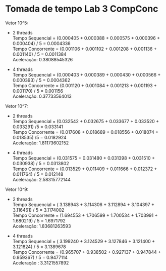 # Tomada de tempo Lab 3 CompConc

Vetor 10^5:
- 2 threads  
Tempo Sequencial = (0.000405 + 0.000388 + 0.000575 + 0.000396 +  0.000404) / 5 = 0.0004336   
Tempo Concorrente = (0.001106 + 0.001102 + 0.001208 + 0.001136 + 0.001140) / 5  = 0.0011384   
Aceleração: 0.38088545326

- 4 threads  
Tempo Sequencial = (0.000403 + 0.000389 +  0.000430 + 0.000566 + 0.000393) / 5 =  0.0004362  
Tempo Concorrente = (0.001120 + 0.001084 + 0.001213 + 0.001193 + 0.001170) / 5 = 0.001156  
Aceleração: 0.37733564013

Vetor 10^7:  
- 2 threads  
Tempo Sequencial = (0.032542 + 0.032675 + 0.033677 + 0.033520 + 0.033291) /5 = 0.033141  
Tempo Concorrente = (0.017608 + 0.018689 + 0.018556 + 0.018074 + 0.018535) /5 = 0.0182924  
Aceleração: 1.81173602152

- 4 threads  
Tempo Sequencial = (0.031575 + 0.031480 +  0.031398 + 0.031510 + 0.030938) / 5 = 0.0313802  
Tempo Concorrente = (0.013529 + 0.011409 + 0.011666 + 0.012372 + 0.011764) / 5 = 0.012148  
Aceleração: 2.58315772144

Vetor 10^9:  
- 2 threads   
Tempo Sequencial = ( 3.138943 + 3.114306 + 3.112894 + 3.104397 + 3.116461) / 5 = 3.1174002  
Tempo Concorrente = (1.694553 + 1.706599 + 1.700534 + 1.703991 + 1.680219) / 5 = 1.6971792  
Aceleração: 1.83681263593

- 4 threads  
Tempo Sequencial = ( 3.199240 + 3.124529 + 3.127846 + 3.121400 + 3.121824) / 5 = 3.1389678  
Tempo Concorrente = (0.965707 + 0.938502 + 0.927137 + 0.947844 + 0.959367) / 5 = 0.9477114  
Aceleração : 3.3121557892

